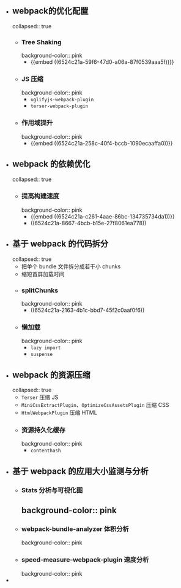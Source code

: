 - ## webpack的优化配置
  collapsed:: true
	- ### Tree Shaking
	  background-color:: pink
		- {{embed ((6524c21a-59f6-47d0-a06a-87f0539aaa5f))}}
	- ### JS 压缩
	  background-color:: pink
		- `uglifyjs-webpack-plugin`
		- `terser-webpack-plugin`
	- ### 作用域提升
	  background-color:: pink
		- {{embed ((6524c21a-258c-40f4-bccb-1090ecaaffa0))}}
- ## webpack 的依赖优化
  collapsed:: true
	- ### 提高构建速度
	  background-color:: pink
		- {{embed ((6524c21a-c261-4aae-86bc-134735734da1))}}
		- ((6524c21a-8667-4bcb-b15e-27f8061ea778))
- ## 基于 webpack 的代码拆分
  collapsed:: true
	- 把单个 bundle 文件拆分成若干小 chunks
	- 缩短首屏加载时间
	- ### splitChunks
	  background-color:: pink
		- ((6524c21a-2163-4b1c-bbd7-45f2c0aaf0f6))
	- ### 懒加载
	  background-color:: pink
		- `lazy import`
		- `suspense`
- ## webpack 的资源压缩
  collapsed:: true
	- `Terser` 压缩 JS
	- `MiniCssExtractPlugin`、`OptimizeCssAssetsPlugin` 压缩 CSS
	- `HtmlWebpackPlugin` 压缩 HTML
	- ### 资源持久化缓存
	  background-color:: pink
		- `contenthash`
- ## 基于 webpack 的应用大小监测与分析
	- ### Stats 分析与可视化图
	  background-color:: pink
		-
	- ### webpack-bundle-analyzer 体积分析
	  background-color:: pink
	- ### speed-measure-webpack-plugin 速度分析
	  background-color:: pink
-